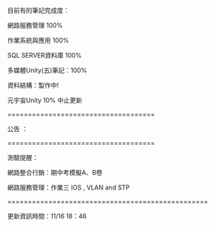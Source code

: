 目前有的筆記完成度：

網路服務管理 100%

作業系統與應用 100%

SQL SERVER資料庫 100%

多媒體Unity(五)筆記：100%

資料結構：製作中!

元宇宙Unity 10% 中止更新

====================================

公告 ：


====================================

測驗提醒：

網路整合行銷：期中考模擬A、B卷

網路服務管理：作業三 IOS , VLAN and STP

=================================================

更新資訊時間：11/16 18：46
